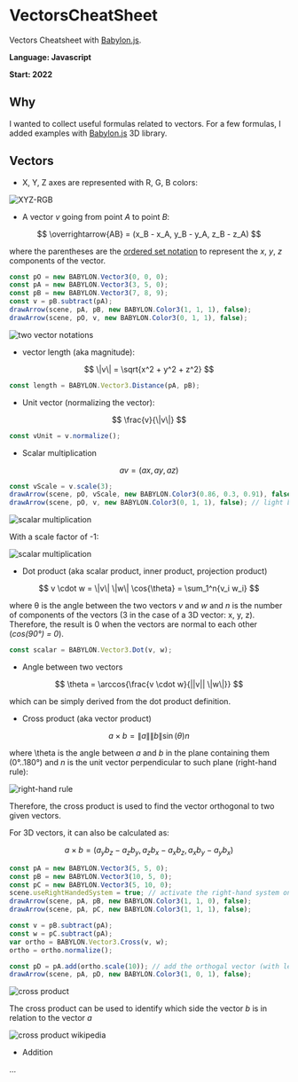 # VectorsCheatSheet
Vectors Cheatsheet with [Babylon.js](https://www.babylonjs.com/).

**Language: Javascript**

**Start: 2022**

## Why
I wanted to collect useful formulas related to vectors. For a few formulas, I added examples with [Babylon.js](https://www.babylonjs.com/) 3D library.

## Vectors

- X, Y, Z axes are represented with R, G, B colors:

![XYZ-RGB](/images/xyzrgb.jpg)

- A vector _v_ going from point _A_ to point _B_:

$$ \overrightarrow{AB} = (x_B - x_A, y_B - y_A, z_B - z_A) $$ 

where the parentheses are the [ordered set notation](https://en.wikipedia.org/wiki/Vector_notation#Ordered_set_notation) to represent the _x_, _y_, _z_ components of the vector.

```javascript
const pO = new BABYLON.Vector3(0, 0, 0);
const pA = new BABYLON.Vector3(3, 5, 0);
const pB = new BABYLON.Vector3(7, 8, 9);
const v = pB.subtract(pA);
drawArrow(scene, pA, pB, new BABYLON.Color3(1, 1, 1), false);
drawArrow(scene, pO, v, new BABYLON.Color3(0, 1, 1), false);
```

![two vector notations](/images/vector_notation.jpg)

- vector length (aka magnitude):

$$ \|v\| = \sqrt{x^2 + y^2 + z^2} $$ 

```javascript
const length = BABYLON.Vector3.Distance(pA, pB);
```

- Unit vector (normalizing the vector):

$$ \frac{v}{\|v\|} $$ 

```javascript
const vUnit = v.normalize();
```
- Scalar multiplication

$$ av = (ax, ay, az) $$ 

```javascript
const vScale = v.scale(3);
drawArrow(scene, pO, vScale, new BABYLON.Color3(0.86, 0.3, 0.91), false); // purple
drawArrow(scene, pO, v, new BABYLON.Color3(0, 1, 1), false); // light blue
```

![scalar multiplication](/images/scalar_mult.jpg)

With a scale factor of -1:

![scalar multiplication](/images/scalar_mult_min1.jpg)

- Dot product (aka scalar product, inner product, projection product)

$$ v \cdot w = \|v\| \|w\| \cos{\theta} = \sum_1^n{v_i w_i}  $$

where &theta; is the angle between the two vectors _v_ and _w_ and _n_ is the number of components of the vectors (3 in the case of a 3D vector: x, y, z). Therefore, the result is 0 when the vectors are normal to each other (_cos(90°) = 0_).

```javascript
const scalar = BABYLON.Vector3.Dot(v, w);
```

- Angle between two vectors

$$ \theta = \arccos{\frac{v \cdot w}{||v|| \|w\|}} $$

which can be simply derived from the dot product definition.

- Cross product (aka vector product)

$$ a \times b = \|a\| \|b\| \sin(\theta) n $$

where \theta is the angle between _a_ and _b_ in the plane containing them (0°..180°) and _n_ is the unit vector perpendicular to such plane (right-hand rule):

![right-hand rule](/images/right_hand.jpg)

Therefore, the cross product is used to find the vector orthogonal to two given vectors.

For 3D vectors, it can also be calculated as:

$$ a \times b = (a_y b_z - a_z b_y, a_z b_x - a_x b_z, a_x b_y - a_y b_x) $$

```javascript
const pA = new BABYLON.Vector3(5, 5, 0);
const pB = new BABYLON.Vector3(10, 5, 0);
const pC = new BABYLON.Vector3(5, 10, 0);
scene.useRightHandedSystem = true; // activate the right-hand system on the 3D scene
drawArrow(scene, pA, pB, new BABYLON.Color3(1, 1, 0), false);
drawArrow(scene, pA, pC, new BABYLON.Color3(1, 1, 1), false);

const v = pB.subtract(pA);
const w = pC.subtract(pA);
var ortho = BABYLON.Vector3.Cross(v, w);
ortho = ortho.normalize();

const pD = pA.add(ortho.scale(10)); // add the orthogal vector (with length 10) to pA to obtain the second point
drawArrow(scene, pA, pD, new BABYLON.Color3(1, 0, 1), false);
```

![cross product](/images/cross_product.jpg)

The cross product can be used to identify which side the vector _b_ is in relation to the vector _a_  

![cross product wikipedia](/images/cross_product_wiki.gif)

- Addition

...